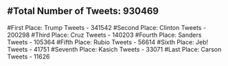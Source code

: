 #Total Number of Tweets: 930469 
---
#First Place: Trump Tweets - 341542
#Second Place: Clinton Tweets - 200298
#Third Place: Cruz Tweets - 140203
#Fourth Place: Sanders Tweets - 105364
#Fifth Place: Rubio Tweets - 56614
#Sixth Place: Jeb! Tweets - 41751
#Seventh Place: Kasich Tweets - 33071
#Last Place: Carson Tweets - 11626
